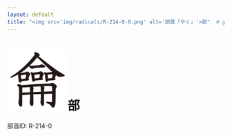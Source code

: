 ```yaml
---
layout: default
title: "<img src='img/radicals/R-214-0-0.png' alt='部首「やく」'>部"  # glyphをタイトルに使用
---
```


# <img src='img/radicals/R-214-0-0.png' alt='部首「やく」'>部
部首ID: R-214-0
